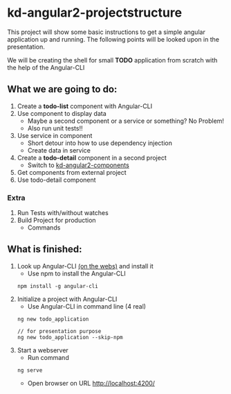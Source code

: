 # kd-angular2-projectstructure

This project will show some basic instructions to get a simple angular application up and running.
The following points will be looked upon in the presentation.

We will be creating the shell for small **TODO** application from scratch with the help of the Angular-CLI 

## What we are going to do:

1. Create a **todo-list** component with Angular-CLI
2. Use component to display data
    * Maybe a second component or a service or something? No Problem!
    * Also run unit tests!!
3. Use service in component
    * Short detour into how to use dependency injection
    * Create data in service 
4. Create a **todo-detail** component in a second project
    * Switch to [kd-angular2-components](https://github.com/mnieratschker/kd-angular2-components)
5. Get components from external project
6. Use todo-detail component

### Extra

1. Run Tests with/without watches
0. Build Project for production 
    * Commands

## What is finished:

1. Look up Angular-CLI [(on the webs)](https://github.com/angular/angular-cli) and install it
    * Use npm to install the Angular-CLI 
    ```
    npm install -g angular-cli
    ```
1. Initialize a project with Angular-CLI
    * Use Angular-CLI in command line (4 real)
    ```
    ng new todo_application 

    // for presentation purpose 
    ng new todo_application --skip-npm
    ``` 
1. Start a webserver
    * Run command
    ```
    ng serve
    ```
    * Open browser on URL
    [http://localhost:4200/](http://localhost:4200/)
